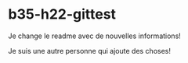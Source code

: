 # b35-h22-gittest
Je change le readme avec de nouvelles informations!

Je suis une autre personne qui ajoute des choses!
